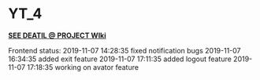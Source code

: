 # YT_4
[**SEE DEATIL @ PROJECT WIki**](https://git.linux.iastate.edu/cs309/fall2019/yt_4/wikis/home)

Frontend status:
	2019-11-07 14:28:35 fixed notification bugs
	2019-11-07 16:34:35 added exit feature
	2019-11-07 17:11:35 added logout feature
	2019-11-07 17:18:35 working on avator feature